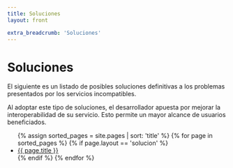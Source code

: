 ```yaml
---
title: Soluciones
layout: front

extra_breadcrumb: 'Soluciones'
---
```


# Soluciones

El siguiente es un listado de posibles soluciones definitivas a los problemas
presentados por los servicios incompatibles.

Al adoptar este tipo de soluciones, el desarrollador apuesta por mejorar la
interoperabilidad de su servicio. Esto permite un mayor alcance de usuarios
beneficiados.

<!-- Listado de páginas  -->
<ul class="listado-solucion">
{% assign sorted_pages = site.pages | sort: 'title' %}
{% for page in sorted_pages %}
	{% if page.layout == 'solucion' %}
	<li class="listado-solucion-entrada">
		<a href="{{ site.url }}{{ page.url }}">
			{{ page.title }}
		</a>
	</li>
	{% endif %}
{% endfor %}
</ul>


